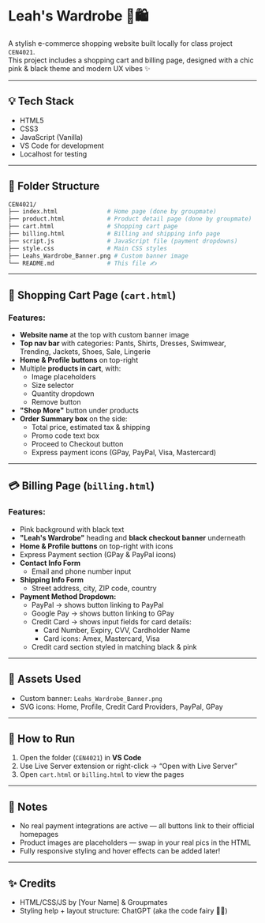 # Leah's Wardrobe 💖🛍️

A stylish e-commerce shopping website built locally for class project `CEN4021`.  
This project includes a shopping cart and billing page, designed with a chic pink & black theme and modern UX vibes ✨

---

## 💡 Tech Stack

- HTML5
- CSS3
- JavaScript (Vanilla)
- VS Code for development
- Localhost for testing

---

## 📁 Folder Structure

```bash
CEN4021/
├── index.html              # Home page (done by groupmate)
├── product.html            # Product detail page (done by groupmate)
├── cart.html               # Shopping cart page
├── billing.html            # Billing and shipping info page
├── script.js               # JavaScript file (payment dropdowns)
├── style.css               # Main CSS styles
├── Leahs_Wardrobe_Banner.png # Custom banner image
└── README.md               # This file ✍️
```

---

## 🛒 Shopping Cart Page (`cart.html`)

### Features:
- **Website name** at the top with custom banner image
- **Top nav bar** with categories: Pants, Shirts, Dresses, Swimwear, Trending, Jackets, Shoes, Sale, Lingerie
- **Home & Profile buttons** on top-right
- Multiple **products in cart**, with:
  - Image placeholders
  - Size selector
  - Quantity dropdown
  - Remove button
- **"Shop More"** button under products
- **Order Summary box** on the side:
  - Total price, estimated tax & shipping
  - Promo code text box
  - Proceed to Checkout button
  - Express payment icons (GPay, PayPal, Visa, Mastercard)

---

## 💳 Billing Page (`billing.html`)

### Features:
- Pink background with black text
- **"Leah's Wardrobe"** heading and **black checkout banner** underneath
- **Home & Profile buttons** on top-right with icons
- Express Payment section (GPay & PayPal icons)
- **Contact Info Form**
  - Email and phone number input
- **Shipping Info Form**
  - Street address, city, ZIP code, country
- **Payment Method Dropdown:**
  - PayPal → shows button linking to PayPal
  - Google Pay → shows button linking to GPay
  - Credit Card → shows input fields for card details:
    - Card Number, Expiry, CVV, Cardholder Name
    - Card icons: Amex, Mastercard, Visa
  - Credit card section styled in matching black & pink

---

## 📸 Assets Used

- Custom banner: `Leahs_Wardrobe_Banner.png`
- SVG icons: Home, Profile, Credit Card Providers, PayPal, GPay

---

## 🚀 How to Run

1. Open the folder (`CEN4021`) in **VS Code**
2. Use Live Server extension or right-click → “Open with Live Server”
3. Open `cart.html` or `billing.html` to view the pages

---

## 🧠 Notes

- No real payment integrations are active — all buttons link to their official homepages
- Product images are placeholders — swap in your real pics in the HTML
- Fully responsive styling and hover effects can be added later!

---

## ✨ Credits

- HTML/CSS/JS by [Your Name] & Groupmates
- Styling help + layout structure: ChatGPT (aka the code fairy 🧚‍♀️)

